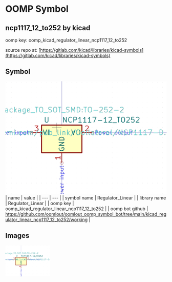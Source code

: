# OOMP Symbol  
## ncp1117_12_to252  by kicad  
  
oomp key: oomp_kicad_regulator_linear_ncp1117_12_to252  
  
source repo at: [https://gitlab.com/kicad/libraries/kicad-symbols](https://gitlab.com/kicad/libraries/kicad-symbols)  
## Symbol  
  
[![working.png](working_600.png)](working.png)  
| name | value | 
| --- | --- | 
| symbol name | Regulator_Linear | 
| library name | Regulator_Linear | 
| oomp key | oomp_kicad_regulator_linear_ncp1117_12_to252 | 
| oomp bot github | https://github.com/oomlout/oomlout_oomp_symbol_bot/tree/main/kicad_regulator_linear_ncp1117_12_to252/working | 
## Images  
  
[![working.png](working_140.png)](working.png)  
